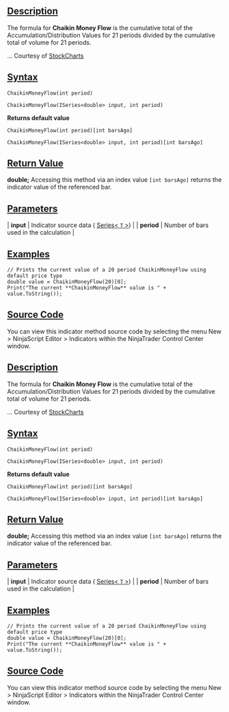 ## [Description](https://developer.ninjatrader.com/docs/desktop/chaikin_money_flow\#description)

The formula for **Chaikin Money Flow** is the cumulative total of the Accumulation/Distribution Values for 21 periods divided by the cumulative total of volume for 21 periods.

... Courtesy of [StockCharts](https://chartschool.stockcharts.com/table-of-contents/technical-indicators-and-overlays/technical-indicators/chaikin-money-flow-cmf)

## [Syntax](https://developer.ninjatrader.com/docs/desktop/chaikin_money_flow\#syntax)

`ChaikinMoneyFlow(int period)`

`ChaikinMoneyFlow(ISeries<double> input, int period)`

**Returns default value**

`ChaikinMoneyFlow(int period)[int barsAgo]`

`ChaikinMoneyFlow(ISeries<double> input, int period)[int barsAgo]`

## [Return Value](https://developer.ninjatrader.com/docs/desktop/chaikin_money_flow\#return-value)

**double;** Accessing this method via an index value `[int barsAgo]` returns the indicator value of the referenced bar.

## [Parameters](https://developer.ninjatrader.com/docs/desktop/chaikin_money_flow\#parameters)

| **input** | Indicator source data ( [Series< `T` >](https://developer.ninjatrader.com/docs/desktop/seriest)) |
| **period** | Number of bars used in the calculation |

## [Examples](https://developer.ninjatrader.com/docs/desktop/chaikin_money_flow\#examples)

```jsx-150469391 csharp
// Prints the current value of a 20 period ChaikinMoneyFlow using default price type
double value = ChaikinMoneyFlow(20)[0];
Print("The current **ChaikinMoneyFlow** value is " + value.ToString());

```

## [Source Code](https://developer.ninjatrader.com/docs/desktop/chaikin_money_flow\#source-code)

You can view this indicator method source code by selecting the menu New > NinjaScript Editor > Indicators within the NinjaTrader Control Center window.

## [Description](https://developer.ninjatrader.com/docs/desktop/chaikin_money_flow\#description)

The formula for **Chaikin Money Flow** is the cumulative total of the Accumulation/Distribution Values for 21 periods divided by the cumulative total of volume for 21 periods.

... Courtesy of [StockCharts](https://chartschool.stockcharts.com/table-of-contents/technical-indicators-and-overlays/technical-indicators/chaikin-money-flow-cmf)

## [Syntax](https://developer.ninjatrader.com/docs/desktop/chaikin_money_flow\#syntax)

`ChaikinMoneyFlow(int period)`

`ChaikinMoneyFlow(ISeries<double> input, int period)`

**Returns default value**

`ChaikinMoneyFlow(int period)[int barsAgo]`

`ChaikinMoneyFlow(ISeries<double> input, int period)[int barsAgo]`

## [Return Value](https://developer.ninjatrader.com/docs/desktop/chaikin_money_flow\#return-value)

**double;** Accessing this method via an index value `[int barsAgo]` returns the indicator value of the referenced bar.

## [Parameters](https://developer.ninjatrader.com/docs/desktop/chaikin_money_flow\#parameters)

| **input** | Indicator source data ( [Series< `T` >](https://developer.ninjatrader.com/docs/desktop/seriest)) |
| **period** | Number of bars used in the calculation |

## [Examples](https://developer.ninjatrader.com/docs/desktop/chaikin_money_flow\#examples)

```jsx-150469391 csharp
// Prints the current value of a 20 period ChaikinMoneyFlow using default price type
double value = ChaikinMoneyFlow(20)[0];
Print("The current **ChaikinMoneyFlow** value is " + value.ToString());

```

## [Source Code](https://developer.ninjatrader.com/docs/desktop/chaikin_money_flow\#source-code)

You can view this indicator method source code by selecting the menu New > NinjaScript Editor > Indicators within the NinjaTrader Control Center window.